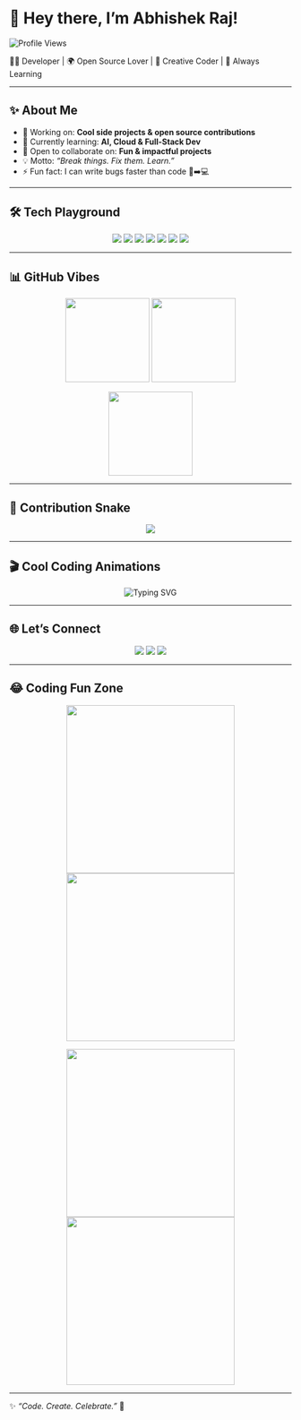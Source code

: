 # 🌟 Hey there, I’m Abhishek Raj!  

![Profile Views](https://komarev.com/ghpvc/?username=abhishek-raj&label=Profile%20Views&color=blueviolet&style=flat)

👨‍💻 Developer | 🌍 Open Source Lover | 🎨 Creative Coder | 🚀 Always Learning  

---

## ✨ About Me  
- 🔭 Working on: **Cool side projects & open source contributions**  
- 🌱 Currently learning: **AI, Cloud & Full-Stack Dev**  
- 👯 Open to collaborate on: **Fun & impactful projects**  
- 💡 Motto: *“Break things. Fix them. Learn.”*  
- ⚡ Fun fact: I can write bugs faster than code 🐞➡️💻  

---

## 🛠️ Tech Playground  
<p align="center">
<img src="https://img.shields.io/badge/-JavaScript-F7DF1E?logo=javascript&logoColor=000&style=for-the-badge" />
<img src="https://img.shields.io/badge/-Python-3776AB?logo=python&logoColor=fff&style=for-the-badge" />
<img src="https://img.shields.io/badge/-React-61DAFB?logo=react&logoColor=000&style=for-the-badge" />
<img src="https://img.shields.io/badge/-Node.js-339933?logo=node.js&logoColor=fff&style=for-the-badge" />
<img src="https://img.shields.io/badge/-PostgreSQL-336791?logo=postgresql&logoColor=fff&style=for-the-badge" />
<img src="https://img.shields.io/badge/-Docker-2496ED?logo=docker&logoColor=fff&style=for-the-badge" />
<img src="https://img.shields.io/badge/-Git-F05032?logo=git&logoColor=fff&style=for-the-badge" />
</p>

---

## 📊 GitHub Vibes  
<p align="center">
<img src="https://github-readme-stats.vercel.app/api?username=abhishek-raj&show_icons=true&theme=tokyonight&hide_border=true" height="150" />
<img src="https://github-readme-stats.vercel.app/api/top-langs/?username=abhishek-raj&layout=compact&theme=tokyonight&hide_border=true" height="150" />
</p>  

<p align="center">
<img src="https://github-readme-streak-stats.herokuapp.com?user=abhishek-raj&theme=tokyonight&hide_border=true" height="150" />
</p>

---

## 🐍 Contribution Snake

<p align="center">
  <img src="https://raw.githubusercontent.com/abhishek-raj/abhishek-raj/output/dist/github-contribution-grid-snake.svg" />
</p>

---

## 🎬 Cool Coding Animations  
<p align="center">
  <img src="https://readme-typing-svg.herokuapp.com?font=Fira+Code&size=22&pause=1000&color=00F7FF&center=true&vCenter=true&width=600&lines=Console.log('Hello+World!')+👋;Always+Learning+New+Techs+🚀;Building+Cool+Projects+💻;Contributing+to+Open+Source+🌍" alt="Typing SVG" />
</p>

---

## 🌐 Let’s Connect  
<p align="center">
<a href="https://linkedin.com/in/yourprofile"><img src="https://img.shields.io/badge/-LinkedIn-0A66C2?logo=linkedin&logoColor=fff&style=for-the-badge" /></a>
<a href="https://twitter.com/yourhandle"><img src="https://img.shields.io/badge/-Twitter-1DA1F2?logo=twitter&logoColor=fff&style=for-the-badge" /></a>
<a href="https://yourwebsite.com"><img src="https://img.shields.io/badge/-Portfolio-000?logo=vercel&logoColor=fff&style=for-the-badge" /></a>
</p>

---

## 😂 Coding Fun Zone  
<p align="center">
  <img src="https://media.giphy.com/media/LmNwrBhejkK9EFP504/giphy.gif" width="300" />
  <img src="https://media.giphy.com/media/f3iwJFOVOwuy7K6FFw/giphy.gif" width="300" />
</p>  

<p align="center">
  <img src="https://media.giphy.com/media/26ufdipQqU2lhNA4g/giphy.gif" width="300" />
  <img src="https://media.giphy.com/media/13HgwGsXF0aiGY/giphy.gif" width="300" />
</p>

---

✨ *“Code. Create. Celebrate.”* 🎉

